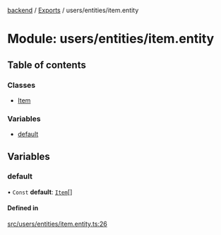 [backend](../README.md) / [Exports](../modules.md) / users/entities/item.entity

# Module: users/entities/item.entity

## Table of contents

### Classes

- [Item](../classes/users_entities_item_entity.Item.md)

### Variables

- [default](users_entities_item_entity.md#default)

## Variables

### default

• `Const` **default**: [`Item`](../classes/users_entities_item_entity.Item.md)[]

#### Defined in

[src/users/entities/item.entity.ts:26](https://github.com/GQDeltex/ft_transcendence/blob/main/backend/src/users/entities/item.entity.ts#L26)
